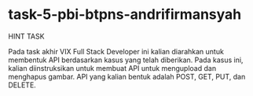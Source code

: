 # task-5-pbi-btpns-andrifirmansyah
HINT TASK

Pada task akhir VIX Full Stack Developer ini kalian diarahkan untuk membentuk API berdasarkan kasus yang telah diberikan. Pada kasus ini, kalian diinstruksikan untuk membuat API untuk mengupload dan menghapus gambar. API yang kalian bentuk adalah POST, GET, PUT, dan DELETE.

